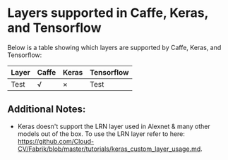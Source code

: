 # Layers supported in Caffe, Keras, and Tensorflow
Below is a table showing which layers are supported by Caffe, Keras, and Tensorflow:

| Layer         | Caffe         | Keras        | Tensorflow    |
| ------------- | ------------- | ------------ | ------------- |
| Test          | √             | ×            | Test          |

## Additional Notes:
* Keras doesn't support the LRN layer used in Alexnet & many other models out of the box. To use the LRN layer refer to here: https://github.com/Cloud-CV/Fabrik/blob/master/tutorials/keras_custom_layer_usage.md.
